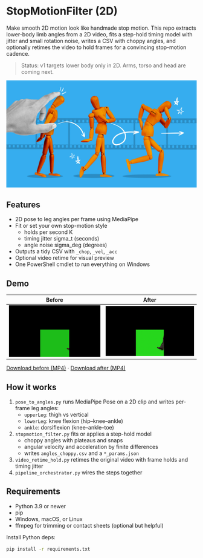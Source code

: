 # StopMotionFilter (2D)

Make smooth 2D motion look like handmade stop motion. This repo extracts lower-body limb angles from a 2D video, fits a step-hold timing model with jitter and small rotation noise, writes a CSV with choppy angles, and optionally retimes the video to hold frames for a convincing stop-motion cadence.

> Status: v1 targets lower body only in 2D. Arms, torso and head are coming next.

![banner](docs/screenshots/SPMBG.jpg)

## Features

- 2D pose to leg angles per frame using MediaPipe
- Fit or set your own stop-motion style
  - holds per second K
  - timing jitter sigma_t (seconds)
  - angle noise sigma_deg (degrees)
- Outputs a tidy CSV with `_chop`, `_vel`, `_acc`
- Optional video retime for visual preview
- One PowerShell cmdlet to run everything on Windows

## Demo

| Before | After |
|---|---|
| ![](docs/media/before_test1.gif) | ![](docs/media/after_test1.gif) |

[Download before (MP4)](docs/media/before_test1.mp4) ·
[Download after (MP4)](docs/media/after_test1.mp4)


## How it works

1. `pose_to_angles.py` runs MediaPipe Pose on a 2D clip and writes per-frame leg angles:
   - `upperLeg`: thigh vs vertical
   - `lowerLeg`: knee flexion (hip–knee–ankle)
   - `ankle`: dorsiflexion (knee–ankle–toe)
2. `stopmotion_filter.py` fits or applies a step-hold model
   - choppy angles with plateaus and snaps
   - angular velocity and acceleration by finite differences
   - writes `angles_choppy.csv` and a `*_params.json`
3. `video_retime_hold.py` retimes the original video with frame holds and timing jitter
4. `pipeline_orchestrator.py` wires the steps together

## Requirements

- Python 3.9 or newer
- pip
- Windows, macOS, or Linux
- ffmpeg for trimming or contact sheets (optional but helpful)

Install Python deps:

```bash
pip install -r requirements.txt

